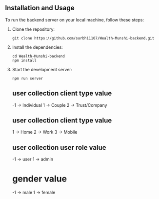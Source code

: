 ## Installation and Usage

To run the backend server on your local machine, follow these steps:

1. Clone the repository:

   ```
   git clone https://github.com/surbhi1107/Wealth-Munshi-backend.git
   ```

2. Install the dependencies:

   ```
   cd Wealth-Munshi-backend
   npm install
   ```

3. Start the development server:

   ```
   npm run server
   ```

   ## user collection client type value

   -1 -> Individual
   1 -> Couple
   2 -> Trust/Company

   ## user collection client type value

   1 -> Home
   2 -> Work
   3 -> Mobile

   ## user collection user role value

   -1 -> user
   1 -> admin

   # gender value

   -1 -> male
   1 -> female
